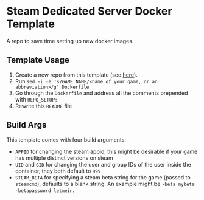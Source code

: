 # Steam Dedicated Server Docker Template

A repo to save time setting up new docker images.

## Template Usage

1. Create a new repo from this template (see [here](https://docs.github.com/en/free-pro-team@latest/github/creating-cloning-and-archiving-repositories/creating-a-repository-from-a-template)).
2. Run `sed -i -e 's/GAME_NAME/<name of your game, or an abbreviation>/g' Dockerfile`
3. Go through the `Dockerfile` and address all the comments prepended with `REPO_SETUP:`
4. Rewrite this `README` file

## Build Args

This template comes with four build arguments:

- `APPID` for changing the steam appid, this might be desirable if your game has multiple distinct versions on steam
- `UID` and `GID` for changing the user and group IDs of the user inside the container, they both default to `999`
- `STEAM_BETA` for specifying a steam beta string for the game (passed to `steamcmd`), defaults to a blank string.
  An example might be `-beta mybeta -betapassword letmein`.
